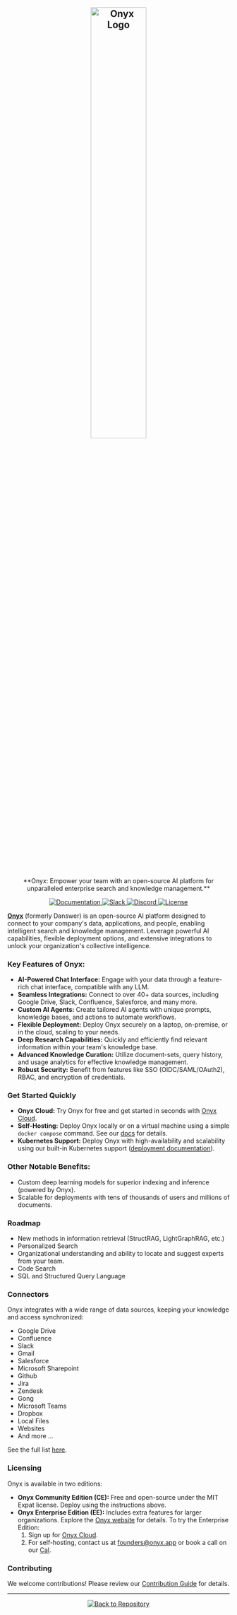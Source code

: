<!-- ONYX_METADATA={"link": "https://github.com/onyx-dot-app/onyx/blob/main/README.md"} -->

<a name="readme-top"></a>

<h2 align="center">
<a href="https://www.onyx.app/"> <img width="50%" src="https://github.com/onyx-dot-app/onyx/blob/logo/OnyxLogoCropped.jpg?raw=true" alt="Onyx Logo"/></a>
</h2>

<p align="center">
  **Onyx: Empower your team with an open-source AI platform for unparalleled enterprise search and knowledge management.**
</p>

<p align="center">
<a href="https://docs.onyx.app/" target="_blank">
    <img src="https://img.shields.io/badge/docs-view-blue" alt="Documentation">
</a>
<a href="https://join.slack.com/t/onyx-dot-app/shared_invite/zt-34lu4m7xg-TsKGO6h8PDvR5W27zTdyhA" target="_blank">
    <img src="https://img.shields.io/badge/slack-join-blue.svg?logo=slack" alt="Slack">
</a>
<a href="https://discord.gg/TDJ59cGV2X" target="_blank">
    <img src="https://img.shields.io/badge/discord-join-blue.svg?logo=discord&logoColor=white" alt="Discord">
</a>
<a href="https://github.com/onyx-dot-app/onyx/blob/main/README.md" target="_blank">
    <img src="https://img.shields.io/static/v1?label=license&message=MIT&color=blue" alt="License">
</a>
</p>

[**Onyx**](https://www.onyx.app/) (formerly Danswer) is an open-source AI platform designed to connect to your company's data, applications, and people, enabling intelligent search and knowledge management.  Leverage powerful AI capabilities, flexible deployment options, and extensive integrations to unlock your organization's collective intelligence.

### Key Features of Onyx:

*   **AI-Powered Chat Interface:** Engage with your data through a feature-rich chat interface, compatible with any LLM.
*   **Seamless Integrations:** Connect to over 40+ data sources, including Google Drive, Slack, Confluence, Salesforce, and many more.
*   **Custom AI Agents:** Create tailored AI agents with unique prompts, knowledge bases, and actions to automate workflows.
*   **Flexible Deployment:** Deploy Onyx securely on a laptop, on-premise, or in the cloud, scaling to your needs.
*   **Deep Research Capabilities:** Quickly and efficiently find relevant information within your team's knowledge base.
*   **Advanced Knowledge Curation:** Utilize document-sets, query history, and usage analytics for effective knowledge management.
*   **Robust Security:** Benefit from features like SSO (OIDC/SAML/OAuth2), RBAC, and encryption of credentials.

### Get Started Quickly

*   **Onyx Cloud:** Try Onyx for free and get started in seconds with [Onyx Cloud](https://cloud.onyx.app/signup).
*   **Self-Hosting:** Deploy Onyx locally or on a virtual machine using a simple `docker compose` command.  See our [docs](https://docs.onyx.app/quickstart) for details.
*   **Kubernetes Support:** Deploy Onyx with high-availability and scalability using our built-in Kubernetes support ([deployment documentation](https://github.com/onyx-dot-app/onyx/tree/main/deployment)).

### Other Notable Benefits:

*   Custom deep learning models for superior indexing and inference (powered by Onyx).
*   Scalable for deployments with tens of thousands of users and millions of documents.

### Roadmap

*   New methods in information retrieval (StructRAG, LightGraphRAG, etc.)
*   Personalized Search
*   Organizational understanding and ability to locate and suggest experts from your team.
*   Code Search
*   SQL and Structured Query Language

### Connectors

Onyx integrates with a wide range of data sources, keeping your knowledge and access synchronized:

*   Google Drive
*   Confluence
*   Slack
*   Gmail
*   Salesforce
*   Microsoft Sharepoint
*   Github
*   Jira
*   Zendesk
*   Gong
*   Microsoft Teams
*   Dropbox
*   Local Files
*   Websites
*   And more ...

See the full list [here](https://docs.onyx.app/connectors).

### Licensing

Onyx is available in two editions:

*   **Onyx Community Edition (CE):** Free and open-source under the MIT Expat license.  Deploy using the instructions above.
*   **Onyx Enterprise Edition (EE):**  Includes extra features for larger organizations.  Explore the [Onyx website](https://www.onyx.app/pricing) for details.  To try the Enterprise Edition:
    1.  Sign up for [Onyx Cloud](https://cloud.onyx.app/signup).
    2.  For self-hosting, contact us at [founders@onyx.app](mailto:founders@onyx.app) or book a call on our [Cal](https://cal.com/team/onyx/founders).

### Contributing

We welcome contributions!  Please review our [Contribution Guide](CONTRIBUTING.md) for details.

---

<p align="center">
  <a href="https://github.com/onyx-dot-app/onyx">
    <img src="https://img.shields.io/badge/Back%20to%20Repository-blue" alt="Back to Repository">
  </a>
</p>